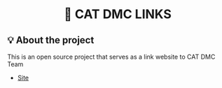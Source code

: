 <h1 align="center">🌲 CAT DMC LINKS</h1>

## 💡 About the project

This is an open source project that serves as a link website to CAT DMC Team

-   [Site](https://dmc.nidish.xyz)

